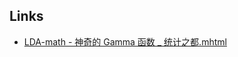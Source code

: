 ## Links
* [LDA-math - 神奇的 Gamma 函数 _ 统计之都.mhtml](https://cosx.org/2013/01/lda-math-gamma-function)
